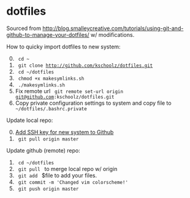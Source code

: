 # dotfiles

Sourced from http://blog.smalleycreative.com/tutorials/using-git-and-github-to-manage-your-dotfiles/ w/ modifications.

How to quicky import dotfiles to new system:

0. <code> cd ~ </code>
1. <code> git clone http://github.com/kschoolz/dotfiles.git </code>
2. <code> cd ~/dotfiles </code>
3. <code> chmod +x makesymlinks.sh </code>
4. <code> ./makesymlinks.sh </code>
5. Fix remote url <code> git remote set-url origin git@github.com:kschoolz/dotfiles.git</code>
6. Copy private configuration settings to system and copy file to <code> ~/dotfiles/.bashrc.private </code>

Update local repo:

0. [Add SSH key for new system to Github](https://help.github.com/articles/generating-ssh-keys/)
1. <code> git pull origin master </code>

Update github (remote) repo:

1. <code> cd ~/dotfiles </code>
1. <code> git pull </code> to merge local repo w/ origin
2. <code> git add </code> $file to add your files.
2. <code> git commit -m 'Changed vim colorscheme!' </code>
3. <code> git push origin master </code>
